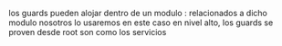 los guards pueden alojar dentro de un modulo : relacionados a dicho modulo 
nosotros lo usaremos en este caso en nivel alto, los guards se proven desde root son como los servicios 
